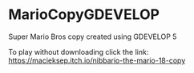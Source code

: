 # MarioCopyGDEVELOP
Super Mario Bros copy created using GDEVELOP 5

To play without downloading click the link:
https://macieksep.itch.io/nibbario-the-mario-18-copy
